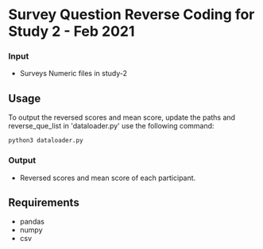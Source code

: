 # Survey Question Reverse Coding for Study 2 - Feb 2021

### Input
* Surveys Numeric files in study-2


## Usage
To output the reversed scores and mean score, update the paths and reverse_que_list in 'dataloader.py' use the following command:

`python3 dataloader.py`


### Output
* Reversed scores and mean score of each participant.


## Requirements
* pandas
* numpy
* csv
